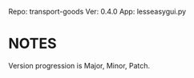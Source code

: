 Repo: transport-goods
Ver: 0.4.0
App: lesseasygui.py

# NOTES #
Version progression is Major, Minor, Patch.